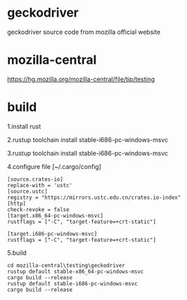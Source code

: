 # geckodriver
geckodriver source code from mozilla official website

# mozilla-central
https://hg.mozilla.org/mozilla-central/file/tip/testing

# build
1.install rust

2.rustup toolchain install stable-i686-pc-windows-msvc

3.rustup toolchain install stable-i686-pc-windows-msvc

4.configure file [~/.cargo/config]
```
[source.crates-io]
replace-with = 'ustc'
[source.ustc]
registry = "https://mirrors.ustc.edu.cn/crates.io-index"
[http]
check-revoke = false
[target.x86_64-pc-windows-msvc]
rustflags = ["-C", "target-feature=+crt-static"]

[target.i686-pc-windows-msvc]
rustflags = ["-C", "target-feature=+crt-static"]
```
5.build
```
cd mozilla-central\testing\geckodriver
rustup default stable-x86_64-pc-windows-msvc
cargo build --release
rustup default stable-i686-pc-windows-msvc
cargo build --release
```
